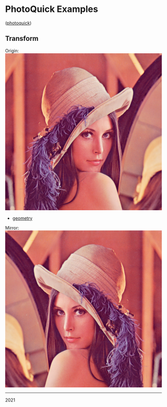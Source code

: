 # PhotoQuick Examples

([photoquick](https://github.com/ImageProcessing-ElectronicPublications/photoquick))

## Transform

Origin:  
![orig](../../orig/lena.png)

* [geometry](./geometry)

Mirror:  
![mirror](./lena.mirror.png)

----

2021
